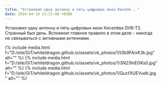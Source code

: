 ```yaml
---
title: "Установил одну антенну и пять цифровых икон Киселё..."
date: 2016-04-19 21:21:00 +0300
---
```


Установил одну антенну и пять цифровых икон Киселёва DVB-T2. Странный был день. Вспомнил главное правило в этом деле - никогда не связываться с активными антеннами.


{% include media.html f="D:/site/GiT/whiteldragon.github.io/assets/vk_photos/1/t3b9FAlxK3k.jpg" alt="" %}
{% include media.html f="D:/site/GiT/whiteldragon.github.io/assets/vk_photos/1/3N23InEGKs0.jpg" alt="" %}
{% include media.html f="D:/site/GiT/whiteldragon.github.io/assets/vk_photos/1/QucfXUEVudk.jpg" alt="" %}
